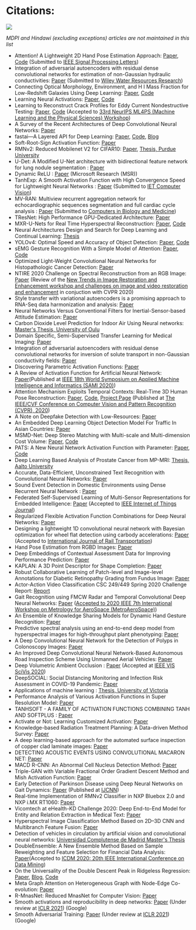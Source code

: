 # Citations: 
<p align="left">
   <a href=" " alt="Citations">
        <img src="https://img.shields.io/badge/Citations-86-green.svg" /></a>
</p>

*MDPI and Hindawi (excluding exceptions) articles are not maintained in this list*

- Attention! A Lightweight 2D Hand Pose Estimation Approach: [Paper](https://arxiv.org/abs/2001.08047), [Code](https://nsantavas.github.io/) (Submitted to [IEEE Signal Processing Letters](https://ieeexplore.ieee.org/xpl/RecentIssue.jsp?punumber=97))
- Integration of adversarial autoencoders with residual dense convolutional networks for estimation of non-Gaussian hydraulic conductivities: [Paper](https://arxiv.org/pdf/1906.11828.pdf) (Submitted to [Wiley Water Resources Research](https://agupubs.onlinelibrary.wiley.com/journal/19447973))
- Connecting Optical Morphology, Environment, and H I Mass Fraction for Low-Redshift Galaxies Using Deep Learning: [Paper](https://arxiv.org/pdf/2001.00018.pdf), [Code](https://github.com/jwuphysics/HI-convnets)
- Learning Neural Activations: [Paper](https://arxiv.org/abs/1912.12187), [Code](https://github.com/amina01/Learning-Neural-Activations)
- Learning to Reconstruct Crack Profiles for Eddy Current Nondestructive Testing: [Paper](https://ml4physicalsciences.github.io/files/NeurIPS_ML4PS_2019_100.pdf), [Code](https://github.com/askerlee/EddyNet) (Accepted to [33rd NeurIPS ML4PS (Machine Learning and the Physical Sciences) Workshop](https://ml4physicalsciences.github.io/))
- A Survey of the Recent Architectures of Deep Convolutional Neural Networks: [Paper](https://arxiv.org/abs/1901.06032)
- fastai—A Layered API for Deep Learning: [Paper](https://arxiv.org/abs/2002.04688), [Code](https://github.com/fastai/fastai2), [Blog](https://www.fast.ai/2020/02/13/fastai-A-Layered-API-for-Deep-Learning/)
- Soft-Root-Sign Activation Function: [Paper](https://arxiv.org/abs/2003.00547)
- RMNv2: Reduced Mobilenet V2 for CIFAR10: [Paper](https://ieeexplore.ieee.org/abstract/document/9031131), [Thesis, Purdue University](https://scholarworks.iupui.edu/handle/1805/22610)
- U-Det: A Modified U-Net architecture with bidirectional feature network for lung nodule segmentation : [Paper](https://arxiv.org/abs/2003.09293)
- Dynamic ReLU : [Paper](https://arxiv.org/abs/2003.10027) (Microsoft Research (MSR))
- TanhExp: A Smooth Activation Function with High Convergence Speed for Lightweight Neural Networks : [Paper](https://arxiv.org/abs/2003.09855) (Submitted to [IET Computer Vision](https://digital-library.theiet.org/content/journals/iet-cvi))
- MV-RAN: Multiview recurrent aggregation network for echocardiographic sequences segmentation and full cardiac cycle analysis : [Paper](https://www.sciencedirect.com/science/article/abs/pii/S0010482520301128#abs0010) (Submitted to [Computers in Biology and Medicine](https://www.sciencedirect.com/journal/computers-in-biology-and-medicine))
- TResNet: High Performance GPU-Dedicated Architecture: [Paper](https://arxiv.org/abs/2003.13630)
- MXR-U-Nets for Real Time Hyperspectral Reconstruction: [Paper](https://128.84.21.199/abs/2004.07003), [Code](https://github.com/akashpalrecha/hyperspectral-reconstruction)
- Neural Architectures Design and Search for Deep Learning and Continual Learning: [Thesis](https://repository.lib.ncsu.edu/bitstream/handle/1840.20/37440/etd.pdf?sequence=1)
- YOLOv4: Optimal Speed and Accuracy of Object Detection: [Paper](https://arxiv.org/abs/2004.10934), [Code](https://github.com/AlexeyAB/darknet)
- sEMG Gesture Recognition With a Simple Model of Attention: [Paper](https://www.semanticscholar.org/paper/sEMG-Gesture-Recognition-With-a-Simple-Model-of-Josephs-Drake/0e7d56890d07ade3ed153fd1d1cdb212aa0e257e), [Code](https://github.com/josephsdavid/MYO-Transfer-Capstone)
- Optimized Light-Weight Convolutional Neural Networks for Histopathologic Cancer Detection: [Paper](https://ieeexplore.ieee.org/abstract/document/9080968/references#references)
- NTIRE 2020 Challenge on Spectral Reconstruction from an RGB Image: [Paper](https://arxiv.org/pdf/2005.03412.pdf) (Review of the [New Trends in Image Restoration and Enhancement workshop and challenges on image and video restoration and enhancement](https://data.vision.ee.ethz.ch/cvl/ntire20/) in conjuction with CVPR 2020)
- Style transfer with variational autoencoders is a promising approach to RNA-Seq data harmonization and analysis: [Paper](https://www.biorxiv.org/content/10.1101/791962v2)
- Neural Networks Versus Conventional Filters for Inertial-Sensor-based Attitude Estimation: [Paper](https://arxiv.org/abs/2005.06897) 
- Carbon Dioxide Level Prediction for Indoor Air Using Neural networks: [Master's Thesis, University of Oulu](http://jultika.oulu.fi/files/nbnfioulu-202005191922.pdf)
- Domain Specific, Semi-Supervised Transfer Learning for Medical Imaging: [Paper](https://arxiv.org/abs/2005.11746)
- Integration of adversarial autoencoders with residual dense convolutional networks for inversion of solute transport in non-Gaussian conductivity fields: [Paper](https://www.semanticscholar.org/paper/Integration-of-adversarial-autoencoders-with-dense-Mo-Zabaras/18c1471409c016d97ce4febebed61d4bdb389fec)
- Discovering Parametric Activation Functions: [Paper](https://arxiv.org/abs/2006.03179)
- A Review of Activation Function for Artificial Neural Network: [Paper](https://ieeexplore.ieee.org/abstract/document/9108717)(Published at [IEEE 18th World Symposium on Applied Machine Intelligence and Informatics (SAMI 2020)](http://conf.uni-obuda.hu/sami2020/))
- Attention Mechanism Exploits Temporal Contexts: Real-Time 3D Human Pose Reconstruction: [Paper](http://openaccess.thecvf.com/content_CVPR_2020/html/Liu_Attention_Mechanism_Exploits_Temporal_Contexts_Real-Time_3D_Human_Pose_Reconstruction_CVPR_2020_paper.html), [Code](https://github.com/lrxjason/Attention3DHumanPose), [Project Page](https://sites.google.com/a/udayton.edu/jshen1/pose3d) (Published at [The IEEE/CVF Conference on Computer Vision and Pattern Recognition (CVPR), 2020](http://cvpr2020.thecvf.com/))
- A Note on Deepfake Detection with Low-Resources: [Paper](https://128.84.21.199/abs/2006.05183)
- An Embedded Deep Learning Object Detection Model For Traffic In Asian Countries: [Paper](https://ieeexplore.ieee.org/abstract/document/9105994)
- MSMD-Net: Deep Stereo Matching with Multi-scale and Multi-dimension Cost Volume: [Paper](https://arxiv.org/abs/2006.12797), [Code](https://github.com/gallenszl/MSMD-Net)
- PATS: A New Neural Network Activation Function with Parameter: [Paper](https://ieeexplore.ieee.org/document/9118471), [Code](https://github.com/zbygithub/PATS)
- Deep Learning Based Analysis of Prostate Cancer from MP-MRI: [Thesis, Aalto University](https://aaltodoc2.org.aalto.fi/handle/123456789/44951)
- Accurate, Data-Efficient, Unconstrained Text Recognition with Convolutional Neural Networks: [Paper](https://www.sciencedirect.com/science/article/pii/S0031320320302855?casa_token=AWDPBJdKDgQAAAAA:uSgpZBV825NSsVZHGbe4qhUdYP2KGsev4CJheoKA4gvmE0Hll202pzc_E_IsAfceM9CqwpqKXAJQ#!)
- Sound Event Detection in Domestic Environments using Dense Recurrent Neural Network : [Paper](http://dcase.community/documents/challenge2020/technical_reports/DCASE2020_Yao_66.pdf)
- Federated Self-Supervised Learning of Multi-Sensor Representations for Embedded Intelligence: [Paper](https://arxiv.org/abs/2007.13018) (Accepted to [IEEE Internet of Things Journal](https://ieee-iotj.org/))
- Regularized Flexible Activation Function Combinations for Deep Neural Networks: [Paper](https://arxiv.org/abs/2007.13101)
- Designing a lightweight 1D convolutional neural network with Bayesian optimization for wheel flat detection using carbody accelerations: [Paper](https://www.tandfonline.com/doi/abs/10.1080/23248378.2020.1795942) (Accepted to [International Journal of Rail Transportation](https://www.tandfonline.com/toc/tjrt20/current))
- Hand Pose Estimation from RGBD Images: [Paper](https://dspace.vsb.cz/bitstream/handle/10084/140604/SIM0242_FEI_N2647_2612T025_2020.pdf?sequence=1)
- Deep Embeddings of Contextual Assessment Data for Improving Performance Prediction: [Paper](https://www.semanticscholar.org/paper/Deep-Embeddings-of-Contextual-Assessment-Data-for-Clavi%C3%A9-Gal/e5c98454b0708616d60f7d7336fe90fadaeafafc?citingPapersSort=relevance&citingPapersLimit=10&citingPapersOffset=0&year%5B0%5D=&year%5B1%5D=&citedPapersSort=relevance&citedPapersLimit=10&citedPapersOffset=10)
- KAPLAN: A 3D Point Descriptor for Shape Completion: [Paper](https://arxiv.org/abs/2008.00096)
- Robust Collaborative Learning of Patch-level and Image-level Annotations for Diabetic Retinopathy Grading from Fundus Image: [Paper](https://www.semanticscholar.org/paper/Robust-Collaborative-Learning-of-Patch-level-and-Yang-Shang/76c342dab14d5fe3a33c975b3703973f2218a583?citingPapersSort=relevance&citingPapersLimit=10&citingPapersOffset=0&year%5B0%5D=&year%5B1%5D=&citedPapersSort=relevance&citedPapersLimit=10&citedPapersOffset=0)
- Actor-Action Video Classification CSC 249/449 Spring 2020 Challenge Report: [Report](https://arxiv.org/pdf/2008.00141.pdf)
- Gait Recognition using FMCW Radar and Temporal Convolutional Deep Neural Networks: [Paper](https://ieeexplore.ieee.org/abstract/document/9160199) ([Accepted to 2020 IEEE 7th International Workshop on Metrology for AeroSpace (MetroAeroSpace)](https://ieeexplore.ieee.org/xpl/conhome/9151872/proceeding))
- An Ensemble of Knowledge Sharing Models for Dynamic Hand Gesture Recognition: [Paper](https://arxiv.org/pdf/2008.05732.pdf)
- Predictive spectral analysis using an end-to-end deep model from hyperspectral images for high-throughput plant phenotyping: [Paper](https://www.researchgate.net/publication/343677373_Predictive_spectral_analysis_using_an_end-to-end_deep_model_from_hyperspectral_images_for_high-throughput_plant_phenotyping)
- A Deep Convolutional Neural Network for the Detection of Polyps in Colonoscopy Images: [Paper](https://arxiv.org/abs/2008.06721)
- An Improved Deep Convolutional Neural Network-Based Autonomous Road Inspection Scheme Using Unmanned Aerial Vehicles: [Paper](https://arxiv.org/abs/2008.06189)
- Deep Volumetric Ambient Occlusion : [Paper](https://arxiv.org/abs/2008.08345) (Accepted at [IEEE VIS SciVis 2020](http://ieeevis.org/year/2020/welcome))
- DeepSOCIAL: Social Distancing Monitoring and Infection Risk Assessment in COVID-19 Pandemic: [Paper](https://arxiv.org/abs/2008.11672)
- Applications of machine learning : [Thesis, University of Victoria](http://dspace.library.uvic.ca/handle/1828/12089)
- Performance Analysis of Various Activation Functions in Super Resolution Model: [Paper](https://www.koreascience.or.kr/article/CFKO202024664105266.page)
- TANHSOFT - A FAMILY OF ACTIVATION FUNCTIONS COMBINING
TANH AND SOFTPLUS : [Paper](https://www.google.com/url?sa=t&source=web&rct=j&url=https://arxiv.org/pdf/2009.03863&ved=2ahUKEwizjoWT3tvrAhUMzzgGHYsTC9YQFjACegQIAxAB&usg=AOvVaw0A5RDzB4eQXMphMrKV3b9Q&cshid=1599642893400)
- Activate or Not: Learning Customized Activation: [Paper](https://arxiv.org/pdf/2009.04759.pdf)
- Knowledge-based Radiation Treatment Planning: A Data-driven Method Survey: [Paper](https://arxiv.org/abs/2009.07388)
- A deep learning-based approach for the automated surface inspection of copper clad laminate images: [Paper](https://link.springer.com/article/10.1007/s10489-020-01877-z)
- DETECTING ACOUSTIC EVENTS USING CONVOLUTIONAL MACARON NET: [Paper](https://arxiv.org/ftp/arxiv/papers/2009/2009.09632.pdf)
- MACD R-CNN: An Abnormal Cell Nucleus Detection Method: [Paper](https://ieeexplore.ieee.org/document/9179730?denied=)
- Triple-GAN with Variable Fractional Order Gradient Descent Method and Mish Activation Function: [Paper](https://ieeexplore.ieee.org/document/9204042)
- Early Detection of Parkinson Disease using Deep Neural Networks on Gait Dynamics: [Paper](https://ieeexplore.ieee.org/abstract/document/9207380) (Published at [IJCNN](https://wcci2020.org/))
- Real-time Implementation of RMNv2 Classifier in NXP Bluebox 2.0 and NXP i.MX RT1060: [Paper](https://ieeexplore.ieee.org/document/9209615)
- Vicomtech at eHealth-KD Challenge 2020: Deep End-to-End Model for Entity and Relation Extraction in Medical Text: [Paper](http://ceur-ws.org/Vol-2664/eHealth-KD_paper3.pdf)
- Hyperspectral Image Classification Method Based on 2D–3D CNN and Multibranch Feature Fusion: [Paper](https://ieeexplore.ieee.org/abstract/document/9200676)
- Detection of vehicles in circulation by artificial vision and convolutional neural networks: [Universidad Complutense de Madrid Master's Thesis](https://eprints.ucm.es/62195/)
- DoubleEnsemble: A New Ensemble Method Based on Sample Reweighting and Feature Selection for Financial Data Analysis: [Paper](https://arxiv.org/abs/2010.01265)(Accepted to [
ICDM 2020: 20th IEEE International Conference on Data Mining](http://icdm2020.bigke.org/))
- On the Universality of the Double Descent Peak in Ridgeless Regression: [Paper](https://arxiv.org/abs/2010.01851), [Blog](https://dholzmueller.github.io/2020/10/06/double_descent.html), [Code](https://github.com/dholzmueller/universal_double_descent)
- Meta Graph Attention on Heterogeneous Graph with Node-Edge Co-evolution: [Paper](https://arxiv.org/abs/2010.04554)
- R-MnasNet: Reduced MnasNet for Computer Vision: [Paper](https://ieeexplore.ieee.org/abstract/document/9216434)
- Smooth activations and reproducibility in deep networks: [Paper](https://arxiv.org/pdf/2010.09931.pdf) (Under review at [ICLR 2021](https://iclr.cc/)) (Google)
- Smooth Adversarial Training: [Paper](https://openreview.net/pdf?id=HN77M0Sdnp2) (Under review at [ICLR 2021](https://iclr.cc/)) (Google)
